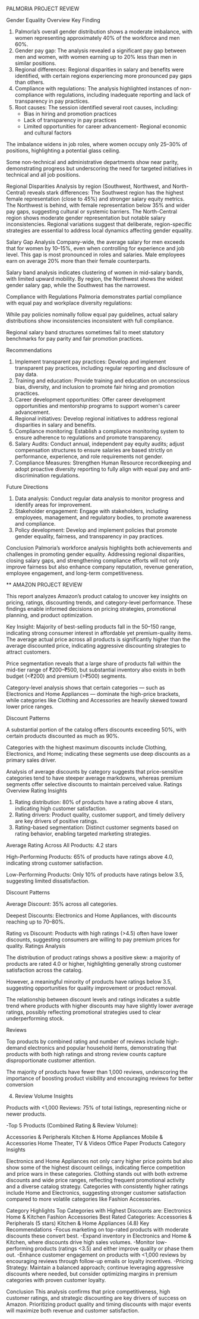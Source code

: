 PALMORIA PROJECT REVIEW

Gender Equality Overview
Key Finding
1. PalmorIa’s overall gender distribution shows a moderate imbalance, with women representing approximately 40% of the workforce and men 60%.
2. Gender pay gap: The analysis revealed a significant pay gap between men and women, with women earning up to 20% less than men in similar positions.
3. Regional differences: Regional disparities in salary and benefits were identified, with certain regions experiencing more pronounced pay gaps than others.
4. Compliance with regulations: The analysis highlighted instances of non-compliance with regulations, including inadequate reporting and lack of transparency in pay practices.
5. Root causes: The session identified several root causes, including:
    - Bias in hiring and promotion practices
    - Lack of transparency in pay practices
    - Limited opportunities for career advancement- Regional economic and cultural factors

The imbalance widens in job roles, where women occupy only 25–30% of positions, highlighting a potential glass ceiling.

Some non-technical and administrative departments show near parity, demonstrating progress but underscoring the need for targeted initiatives in technical and all job positions.

Regional Disparities
Analysis by region (Southwest, Northwest, and North-Central) reveals stark differences:
The Southwest region has the highest female representation (close to 45%) and stronger salary equity metrics.
The Northwest is behind, with female representation below 35% and wider pay gaps, suggesting cultural or systemic barriers.
The North-Central region shows moderate gender representation but notable salary inconsistencies.
Regional variations suggest that deliberate, region-specific strategies are essential to address local dynamics affecting gender equality.

Salary Gap Analysis
Company-wide, the average salary for men exceeds that for women by 10–15%, even when controlling for experience and job level.
This gap is most pronounced in roles and salaries. Male employees earn on average 20% more than their female counterparts.

Salary band analysis indicates clustering of women in mid-salary bands, with limited upward mobility.
By region, the Northwest shows the widest gender salary gap, while the Southwest has the narrowest.

 Compliance with Regulations
Palmoria demonstrates partial compliance with equal pay and workplace diversity regulations:

While pay policies nominally follow equal pay guidelines, actual salary distributions show inconsistencies inconsistent with full compliance.

Regional salary band structures sometimes fail to meet statutory benchmarks for pay parity and fair promotion practices.

Recommendations
1. Implement transparent pay practices: Develop and implement transparent pay practices, including regular reporting and disclosure of pay data.
2. Training and education: Provide training and education on unconscious bias, diversity, and inclusion to promote fair hiring and promotion practices.
3. Career development opportunities: Offer career development opportunities and mentorship programs to support women's career advancement.
4. Regional initiatives: Develop regional initiatives to address regional disparities in salary and benefits.
5. Compliance monitoring: Establish a compliance monitoring system to ensure adherence to regulations and promote transparency.
6. Salary Audits: Conduct annual, independent pay equity audits; adjust compensation structures to ensure salaries are based strictly on performance, experience, and role requirements not gender.
7. Compliance Measures: Strengthen Human Resource recordkeeping and adopt proactive diversity reporting to fully align with equal pay and anti-discrimination regulations.

Future Directions
1. Data analysis: Conduct regular data analysis to monitor progress and identify areas for improvement.
2. Stakeholder engagement: Engage with stakeholders, including employees, management, and regulatory bodies, to promote awareness and compliance.
3. Policy development: Develop and implement policies that promote gender equality, fairness, and transparency in pay practices.

 Conclusion
Palmoria’s workforce analysis highlights both achievements and challenges in promoting gender equality. Addressing regional disparities, closing salary gaps, and strengthening compliance efforts will not only improve fairness but also enhance company reputation, revenue generation, employee engagement, and long-term competitiveness.











**
AMAZON PROJECT REVIEW


This report analyzes Amazon’s product catalog to uncover key insights on pricing, ratings, discounting trends, and category-level performance. These findings enable informed decisions on pricing strategies, promotional planning, and product optimization.

Key Insight: Majority of best-selling products fall in the $50–$150 range, indicating strong consumer interest in affordable yet premium-quality items.
The average actual price across all products is significantly higher than the average discounted price, indicating aggressive discounting strategies to attract customers.

Price segmentation reveals that a large share of products fall within the mid-tier range of ₹200–₹500, but substantial inventory also exists in both budget (<₹200) and premium (>₹500) segments.

Category-level analysis shows that certain categories — such as Electronics and Home Appliances — dominate the high-price brackets, while categories like Clothing and Accessories are heavily skewed toward lower price ranges.

 Discount Patterns

A substantial portion of the catalog offers discounts exceeding 50%, with certain products discounted as much as 90%.

Categories with the highest maximum discounts include Clothing, Electronics, and Home; indicating these segments use deep discounts as a primary sales driver.

Analysis of average discounts by category suggests that price-sensitive categories tend to have steeper average markdowns, whereas premium segments offer selective discounts to maintain perceived value.
Ratings Overview
Rating Insights
1. Rating distribution: 80% of products have a rating above 4 stars, indicating high customer satisfaction.
2. Rating drivers: Product quality, customer support, and timely delivery are key drivers of positive ratings.
3. Rating-based segmentation: Distinct customer segments based on rating behavior, enabling targeted marketing strategies.

Average Rating Across All Products: 4.2 stars

High-Performing Products: 65% of products have ratings above 4.0, indicating strong customer satisfaction.

Low-Performing Products: Only 10% of products have ratings below 3.5, suggesting limited dissatisfaction.

Discount Patterns

Average Discount: 35% across all categories.

Deepest Discounts: Electronics and Home Appliances, with discounts reaching up to 70–80%.

Rating vs Discount: Products with high ratings (>4.5) often have lower discounts, suggesting consumers are willing to pay premium prices for quality.
Ratings Analysis

The distribution of product ratings shows a positive skew: a majority of products are rated 4.0 or higher, highlighting generally strong customer satisfaction across the catalog.

However, a meaningful minority of products have ratings below 3.5, suggesting opportunities for quality improvement or product removal.

The relationship between discount levels and ratings indicates a subtle trend where products with higher discounts may have slightly lower average ratings, possibly reflecting promotional strategies used to clear underperforming stock.

Reviews 

Top products by combined rating and number of reviews include high-demand electronics and popular household items, demonstrating that products with both high ratings and strong review counts capture disproportionate customer attention.

The majority of products have fewer than 1,000 reviews, underscoring the importance of boosting product visibility and encouraging reviews for better conversion

4. Review Volume Insights

Products with <1,000 Reviews: 75% of total listings, representing niche or newer products.

-Top 5 Products (Combined Rating & Review Volume):

Accessories & Peripherals
Kitchen & Home Appliances
Mobile & Accessories
Home Theater, TV & Videos
Office Paper Products
Category Insights

Electronics and Home Appliances not only carry higher price points but also show some of the highest discount ceilings, indicating fierce competition and price wars in these categories.
Clothing stands out with both extreme discounts and wide price ranges, reflecting frequent promotional activity and a diverse catalog strategy.
Categories with consistently higher ratings include Home and Electronics, suggesting stronger customer satisfaction compared to more volatile categories like Fashion Accessories.

 Category Highlights
Top Categories with Highest Discounts are:
Electronics
Home & Kitchen
Fashion Accessories
Best Rated Categories:
Accessories & Peripherals (5 stars)
Kitchen & Home Appliances (4.8)
Key Recommendations
-Focus marketing on top-rated products with moderate discounts these convert best.
-Expand inventory in Electronics and Home & Kitchen, where discounts drive high sales volumes.
-Monitor low-performing products (ratings <3.5) and either improve quality or phase them out.
-Enhance customer engagement on products with <1,000 reviews by encouraging reviews through follow-up emails or loyalty incentives.
-Pricing Strategy: Maintain a balanced approach; continue leveraging aggressive discounts where needed, but consider optimizing margins in premium categories with proven customer loyalty.

Conclusion
This analysis confirms that price competitiveness, high customer ratings, and strategic discounting are key drivers of success on Amazon. Prioritizing product quality and timing discounts with major events will maximize both revenue and customer satisfaction.


